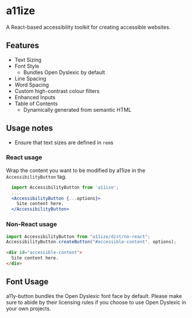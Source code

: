 # a11ize

A React-based accessibility toolkit for creating accessible websites.

## Features

- Text Sizing
- Font Style
  - Bundles Open Dyslexic by default
- Line Spacing
- Word Spacing
- Custom high-contrast colour filters
- Enhanced Inputs
- Table of Contents
  - Dynamically generated from semantic HTML

## Usage notes

- Ensure that text sizes are defined in `rem`s

### React usage

Wrap the content you want to be modified by a11ize in the `AccessibilityButton`
tag.

```jsx
  import AccessibilityButton from 'a11ize';
  ...
  <AccessibilityButton {...options}>
    Site content here.
  </AccessibilityButton>
```

### Non-React usage

```js
import AccessibilityButton from "a11ize/dist/no-react";
AccessibilityButton.createButton("#accessible-content", options);
```

```html
<div id="accessible-content">
  Site content here.
</div>
```

## Font Usage

a11y-button bundles the Open Dyslexic font face by default. Please make sure to
abide by their licensing rules if you choose to use Open Dyslexic in your own
projects.
